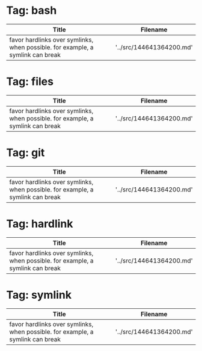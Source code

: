 
 Tag: bash
===========

 Title                                                                            |  Filename
--------------------------------------------------------------------------------- | --------------------------
 favor hardlinks over symlinks, when possible.  for example, a symlink can break  |  '../src/144641364200.md'

 Tag: files
============

 Title                                                                            |  Filename
--------------------------------------------------------------------------------- | --------------------------
 favor hardlinks over symlinks, when possible.  for example, a symlink can break  |  '../src/144641364200.md'

 Tag: git
==========

 Title                                                                            |  Filename
--------------------------------------------------------------------------------- | --------------------------
 favor hardlinks over symlinks, when possible.  for example, a symlink can break  |  '../src/144641364200.md'

 Tag: hardlink
===============

 Title                                                                            |  Filename
--------------------------------------------------------------------------------- | --------------------------
 favor hardlinks over symlinks, when possible.  for example, a symlink can break  |  '../src/144641364200.md'

 Tag: symlink
==============

 Title                                                                            |  Filename
--------------------------------------------------------------------------------- | --------------------------
 favor hardlinks over symlinks, when possible.  for example, a symlink can break  |  '../src/144641364200.md'
